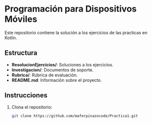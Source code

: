 # Programación para Dispositivos Móviles

Este repositorio contiene la solución a los ejercicios de las practicas en Kotlin.

## Estructura

- **ResolucionEjercicios/**: Soluciones a los ejercicios.
- **Investigacion/**: Documentos de soporte.
- **Rubrica/**: Rúbrica de evaluación.
- **README.md**: Información sobre el proyecto.

## Instrucciones

1. Clona el repositorio:
   ```bash
   git clone https://github.com/maferpinazocode/Practica1.git

